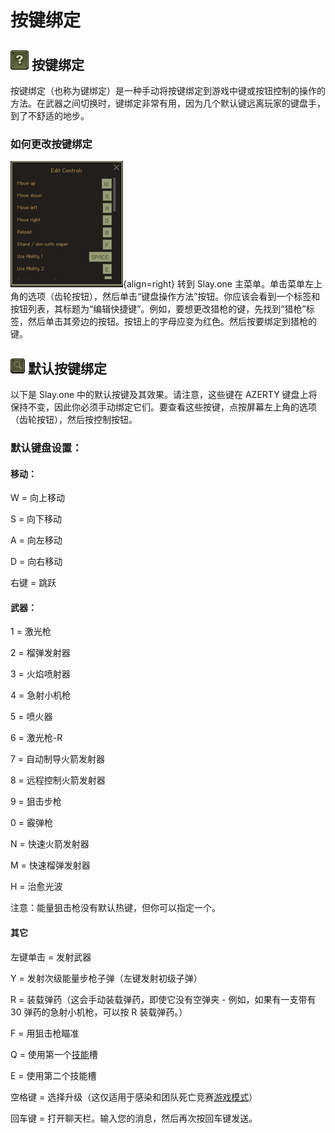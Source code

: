 # 按键绑定
## ![Faq.png](images/Faq.png) 按键绑定
按键绑定（也称为键绑定）是一种手动将按键绑定到游戏中键或按钮控制的操作的方法。在武器之间切换时，键绑定非常有用，因为几个默认键远离玩家的键盘手，到了不舒适的地步。
### 如何更改按键绑定
![Editor.png](images/Editor.png){align=right}
转到 Slay.one 主菜单。单击菜单左上角的选项（齿轮按钮），然后单击“键盘操作方法”按钮。你应该会看到一个标签和按钮列表，其标题为“编辑快捷键”。例如，要想更改猎枪的键，先找到“猎枪”标签，然后单击其旁边的按钮。按钮上的字母应变为红色。然后按要绑定到猎枪的键。
## ![List.png](images/List.png) 默认按键绑定
以下是 Slay.one 中的默认按键及其效果。请注意，这些键在 AZERTY 键盘上将保持不变，因此你必须手动绑定它们。要查看这些按键，点按屏幕左上角的选项（齿轮按钮），然后按控制按钮。
### 默认键盘设置：
#### 移动：
W = 向上移动

S = 向下移动

A = 向左移动

D = 向右移动

右键 = 跳跃
#### 武器：
1 = 激光枪

2 = 榴弹发射器

3 = 火焰喷射器

4 = 急射小机枪

5 = 喷火器

6 = 激光枪-R

7 = 自动制导火箭发射器

8 = 远程控制火箭发射器

9 = 狙击步枪

0 = 霰弹枪

N = 快速火箭发射器

M = 快速榴弹发射器

H = 治愈光波

注意：能量狙击枪没有默认热键，但你可以指定一个。
#### 其它
左键单击 = 发射武器

Y = 发射次级能量步枪子弹（左键发射初级子弹）

R = 装载弹药（这会手动装载弹药，即使它没有空弹夹 - 例如，如果有一支带有 30 弹药的急射小机枪，可以按 R 装载弹药。）

F = 用狙击枪瞄准

Q = 使用第一个[技能](Abilities.md)槽

E = 使用第二个技能槽

空格键 = 选择升级（这仅适用于感染和团队死亡竞赛[游戏模式](Game_Modes.md)）

回车键 = 打开聊天栏。输入您的消息，然后再次按回车键发送。